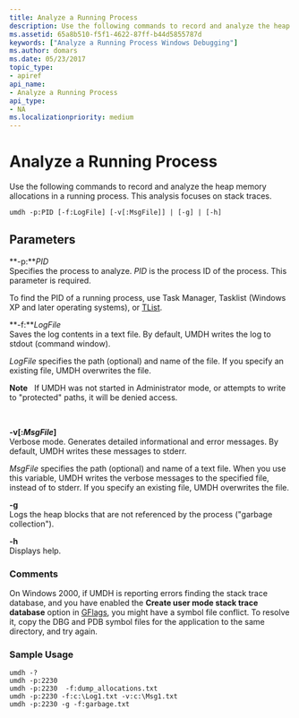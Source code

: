 ```yaml
---
title: Analyze a Running Process
description: Use the following commands to record and analyze the heap memory allocations in a running process. This analysis focuses on stack traces.
ms.assetid: 65a8b510-f5f1-4622-87ff-b44d5855787d
keywords: ["Analyze a Running Process Windows Debugging"]
ms.author: domars
ms.date: 05/23/2017
topic_type:
- apiref
api_name:
- Analyze a Running Process
api_type:
- NA
ms.localizationpriority: medium
---
```


# Analyze a Running Process


Use the following commands to record and analyze the heap memory allocations in a running process. This analysis focuses on stack traces.

```
umdh -p:PID [-f:LogFile] [-v[:MsgFile]] | [-g] | [-h]
```

## <span id="ddk_analyze_a_running_process_dtools"></span><span id="DDK_ANALYZE_A_RUNNING_PROCESS_DTOOLS"></span>Parameters


<span id="_______-p_PID______"></span><span id="_______-p_pid______"></span><span id="_______-P_PID______"></span> **-p:***PID*   
Specifies the process to analyze. *PID* is the process ID of the process. This parameter is required.

To find the PID of a running process, use Task Manager, Tasklist (Windows XP and later operating systems), or [TList](tlist.md).

<span id="_______-f_LogFile______"></span><span id="_______-f_logfile______"></span><span id="_______-F_LOGFILE______"></span> **-f:***LogFile*   
Saves the log contents in a text file. By default, UMDH writes the log to stdout (command window).

*LogFile* specifies the path (optional) and name of the file. If you specify an existing file, UMDH overwrites the file.

**Note**   If UMDH was not started in Administrator mode, or attempts to write to "protected" paths, it will be denied access.

 

<span id="_______-v__MsgFile_"></span><span id="_______-v__msgfile_"></span><span id="_______-V__MSGFILE_"></span> **-v\[:***MsgFile***\]**  
Verbose mode. Generates detailed informational and error messages. By default, UMDH writes these messages to stderr.

*MsgFile* specifies the path (optional) and name of a text file. When you use this variable, UMDH writes the verbose messages to the specified file, instead of to stderr. If you specify an existing file, UMDH overwrites the file.

<span id="_______-g"></span><span id="_______-G"></span> **-g**  
Logs the heap blocks that are not referenced by the process ("garbage collection").

<span id="_______-h"></span><span id="_______-H"></span> **-h**  
Displays help.

### <span id="comments"></span><span id="COMMENTS"></span>Comments

On Windows 2000, if UMDH is reporting errors finding the stack trace database, and you have enabled the **Create user mode stack trace database** option in [GFlags](gflags.md), you might have a symbol file conflict. To resolve it, copy the DBG and PDB symbol files for the application to the same directory, and try again.

### <span id="sample_usage"></span><span id="SAMPLE_USAGE"></span>Sample Usage

```
umdh -?
umdh -p:2230
umdh -p:2230  -f:dump_allocations.txt
umdh -p:2230 -f:c:\Log1.txt -v:c:\Msg1.txt
umdh -p:2230 -g -f:garbage.txt
```

 

 





